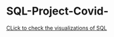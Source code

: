 # SQL-Project-Covid-
[CLick to check the visualizations of SQL](https://public.tableau.com/app/profile/tauqeer.iqbal/viz/CovidDashboardupto2021/Dashboard1?publish=yes)

